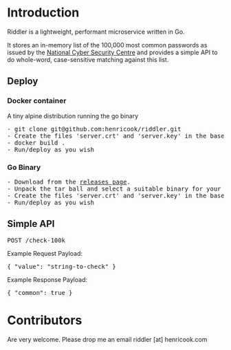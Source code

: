# Introduction

Riddler is a lightweight, performant microservice written in Go.

It stores an in-memory list of the 100,000 most common passwords as issued by the <a href="https://www.ncsc.gov.uk/" target="_new">National Cyber Security Centre</a> and provides a simple API to do whole-word, case-sensitive matching against this list.

## Deploy

### Docker container

A tiny alpine distribution running the go binary

<pre>
- git clone git@github.com:henricook/riddler.git
- Create the files 'server.crt' and 'server.key' in the base directory for HTTPS (compulsory).
- docker build .
- Run/deploy as you wish
</pre>

### Go Binary

<pre>
- Download from the <a href="https://github.com/henricook/riddler/releases">releases page</a>. 
- Unpack the tar ball and select a suitable binary for your system.
- Create the files 'server.crt' and 'server.key' in the base directory for HTTPS (compulsory).
- Run/deploy as you wish
</pre>

## Simple API

<pre>
POST /check-100k
</pre>

Example Request Payload:

<pre>
{ "value": "string-to-check" }
</pre>

Example Response Payload:

<pre>
{ "common": true }
</pre>


# Contributors

Are very welcome. Please drop me an email riddler [at] henricook.com
